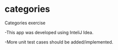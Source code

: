 # categories
Categories exercise

-This app was developed using InteliJ Idea.

-More unit test cases should be added/implemented.
